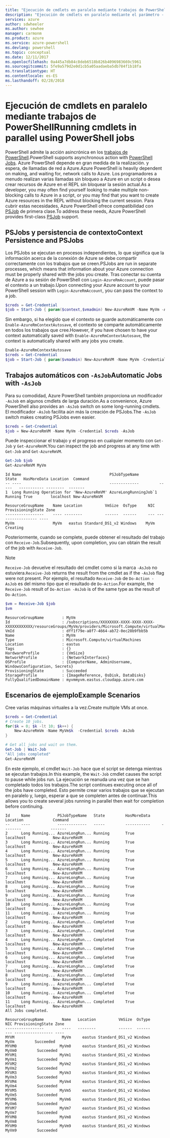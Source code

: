 ```yaml
---
title: "Ejecución de cmdlets en paralelo mediante trabajos de PowerShell"
description: "Ejecución de cmdlets en paralelo mediante el parámetro - AsJob."
services: azure
author: sdwheeler
ms.author: sewhee
manager: carmonm
ms.product: azure
ms.service: azure-powershell
ms.devlang: powershell
ms.topic: conceptual
ms.date: 12/11/2017
ms.openlocfilehash: 0a445a7db84c8deb6518b826b4096983669c5961
ms.sourcegitcommit: 5fe9a579d2e0d1cb5a05aadaeba5db784f1b18fa
ms.translationtype: HT
ms.contentlocale: es-ES
ms.lasthandoff: 02/28/2018
---
```

# <a name="running-cmdlets-in-parallel-using-powershell-jobs"></a><span data-ttu-id="ba16c-103">Ejecución de cmdlets en paralelo mediante trabajos de PowerShell</span><span class="sxs-lookup"><span data-stu-id="ba16c-103">Running cmdlets in parallel using PowerShell jobs</span></span>

<span data-ttu-id="ba16c-104">PowerShell admite la acción asincrónica en los [trabajos de PowerShell](/powershell/module/microsoft.powershell.core/about/about_jobs).</span><span class="sxs-lookup"><span data-stu-id="ba16c-104">PowerShell supports asynchronous action with [PowerShell Jobs](/powershell/module/microsoft.powershell.core/about/about_jobs).</span></span>
<span data-ttu-id="ba16c-105">Azure PowerShell depende en gran medida de la realización. y espera, de llamadas de red a Azure.</span><span class="sxs-lookup"><span data-stu-id="ba16c-105">Azure PowerShell is heavily dependent on making, and waiting for, network calls to Azure.</span></span> <span data-ttu-id="ba16c-106">Los programadores a menudo realizan varias llamadas sin bloqueo a Azure en un script o desea crear recursos de Azure en el REPL sin bloquear la sesión actual.</span><span class="sxs-lookup"><span data-stu-id="ba16c-106">As a developer, you may often find yourself looking to make multiple non-blocking calls to Azure in a script, or you may find that you want to create Azure resources in the REPL without blocking the current session.</span></span> <span data-ttu-id="ba16c-107">Para cubrir estas necesidades, Azure PowerShell ofrece compatibilidad con [PSJob](/powershell/module/microsoft.powershell.core/about/about_jobs) de primera clase.</span><span class="sxs-lookup"><span data-stu-id="ba16c-107">To address these needs, Azure PowerShell provides first-class [PSJob](/powershell/module/microsoft.powershell.core/about/about_jobs) support.</span></span>

## <a name="context-persistence-and-psjobs"></a><span data-ttu-id="ba16c-108">PSJobs y persistencia de contexto</span><span class="sxs-lookup"><span data-stu-id="ba16c-108">Context Persistence and PSJobs</span></span>

<span data-ttu-id="ba16c-109">Los PSJobs se ejecutan en procesos independientes, lo que significa que la información acerca de la conexión de Azure se debe compartir correctamente con los trabajos que se creen.</span><span class="sxs-lookup"><span data-stu-id="ba16c-109">PSJobs are run in separate processes, which means that information about your Azure connection must be properly shared with the jobs you create.</span></span> <span data-ttu-id="ba16c-110">Tras conectar su cuenta de Azure a su sesión de PowerShell con `Login-AzureRmAccount`, puede pasar el contexto a un trabajo.</span><span class="sxs-lookup"><span data-stu-id="ba16c-110">Upon connecting your Azure account to your PowerShell session with `Login-AzureRmAccount`, you can pass the context to a job.</span></span>

```powershell
$creds = Get-Credential
$job = Start-Job { param($context,$vmadmin) New-AzureRmVM -Name MyVm -AzureRmContext $context -Credential $vmadmin} -Arguments (Get-AzureRmContext),$creds
```

<span data-ttu-id="ba16c-111">Sin embargo, si ha elegido que el contexto se guarde automáticamente con `Enable-AzureRmContextAutosave`, el contexto se comparte automáticamente en todos los trabajos que cree.</span><span class="sxs-lookup"><span data-stu-id="ba16c-111">However, if you have chosen to have your context automatically saved with `Enable-AzureRmContextAutosave`, the context is automatically shared with any jobs you create.</span></span>

```powershell
Enable-AzureRmContextAutosave
$creds = Get-Credential
$job = Start-Job { param($vmadmin) New-AzureRmVM -Name MyVm -Credential $vmadmin} -Arguments $creds
```

## <a name="automatic-jobs-with--asjob"></a><span data-ttu-id="ba16c-112">Trabajos automáticos con `-AsJob`</span><span class="sxs-lookup"><span data-stu-id="ba16c-112">Automatic Jobs with `-AsJob`</span></span>

<span data-ttu-id="ba16c-113">Para su comodidad, Azure PowerShell también proporciona un modificador `-AsJob` en algunos cmdlets de larga duración.</span><span class="sxs-lookup"><span data-stu-id="ba16c-113">As a convenience, Azure PowerShell also provides an `-AsJob` switch on some long-running cmdlets.</span></span>
<span data-ttu-id="ba16c-114">El modificador `-AsJob` facilita aún más la creación de PSJobs.</span><span class="sxs-lookup"><span data-stu-id="ba16c-114">The `-AsJob` switch makes creating PSJobs even easier.</span></span>

```powershell
$creds = Get-Credential
$job = New-AzureRmVM -Name MyVm -Credential $creds -AsJob
```

<span data-ttu-id="ba16c-115">Puede inspeccionar el trabajo y el progreso en cualquier momento con `Get-Job` y `Get-AzureRmVM`.</span><span class="sxs-lookup"><span data-stu-id="ba16c-115">You can inspect the job and progress at any time with `Get-Job` and `Get-AzureRmVM`.</span></span>

```powershell
Get-Job $job
Get-AzureRmVM MyVm
```

```Output
Id Name                                       PSJobTypeName         State   HasMoreData Location  Command
-- ----                                       -------------         -----   ----------- --------  -------
1  Long Running Operation for 'New-AzureRmVM' AzureLongRunningJob`1 Running True        localhost New-AzureRmVM

ResourceGroupName    Name Location          VmSize  OsType     NIC ProvisioningState Zone
-----------------    ---- --------          ------  ------     --- ----------------- ----
MyVm                 MyVm   eastus Standard_DS1_v2 Windows    MyVm          Creating
```

<span data-ttu-id="ba16c-116">Posteriormente, cuando se complete, puede obtener el resultado del trabajo con `Receive-Job`.</span><span class="sxs-lookup"><span data-stu-id="ba16c-116">Subsequently, upon completion, you can obtain the result of the job with `Receive-Job`.</span></span>

> [!NOTE]
> <span data-ttu-id="ba16c-117">`Receive-Job` devuelve el resultado del cmdlet como si la marca `-AsJob` no estuviera.</span><span class="sxs-lookup"><span data-stu-id="ba16c-117">`Receive-Job` returns the result from the cmdlet as if the `-AsJob` flag were not present.</span></span>
> <span data-ttu-id="ba16c-118">Por ejemplo, el resultado `Receive-Job` de `Do-Action -AsJob` es del mismo tipo que el resultado de `Do-Action`.</span><span class="sxs-lookup"><span data-stu-id="ba16c-118">For example, the `Receive-Job` result of `Do-Action -AsJob` is of the same type as the result of `Do-Action`.</span></span>

```powershell
$vm = Receive-Job $job
$vm
```

```Output
ResourceGroupName        : MyVm
Id                       : /subscriptions/XXXXXXXX-XXXX-XXXX-XXXX-XXXXXXXXXXXX/resourceGroups/MyVm/providers/Microsoft.Compute/virtualMachines/MyVm
VmId                     : dff1f79e-a8f7-4664-ab72-0ec28b9fbb5b
Name                     : MyVm
Type                     : Microsoft.Compute/virtualMachines
Location                 : eastus
Tags                     : {}
HardwareProfile          : {VmSize}
NetworkProfile           : {NetworkInterfaces}
OSProfile                : {ComputerName, AdminUsername, WindowsConfiguration, Secrets}
ProvisioningState        : Succeeded
StorageProfile           : {ImageReference, OsDisk, DataDisks}
FullyQualifiedDomainName : myvmmyvm.eastus.cloudapp.azure.com
```

## <a name="example-scenarios"></a><span data-ttu-id="ba16c-119">Escenarios de ejemplo</span><span class="sxs-lookup"><span data-stu-id="ba16c-119">Example Scenarios</span></span>

<span data-ttu-id="ba16c-120">Cree varias máquinas virtuales a la vez.</span><span class="sxs-lookup"><span data-stu-id="ba16c-120">Create multiple VMs at once.</span></span>

```powershell
$creds = Get-Credential
# Create 10 jobs.
for($k = 0; $k -lt 10; $k++) {
    New-AzureRmVm -Name MyVm$k  -Credential $creds -AsJob
}

# Get all jobs and wait on them.
Get-Job | Wait-Job
"All jobs completed"
Get-AzureRmVM
```

<span data-ttu-id="ba16c-121">En este ejemplo, el cmdlet `Wait-Job` hace que el script se detenga mientras se ejecutan trabajos.</span><span class="sxs-lookup"><span data-stu-id="ba16c-121">In this example, the `Wait-Job` cmdlet causes the script to pause while jobs run.</span></span> <span data-ttu-id="ba16c-122">La ejecución se reanuda una vez que se han completado todos los trabajos.</span><span class="sxs-lookup"><span data-stu-id="ba16c-122">The script continues executing once all of the jobs have completed.</span></span> <span data-ttu-id="ba16c-123">Esto permite crear varios trabajos que se ejecutan en paralelo y, luego, esperar a que se completen antes de continuar.</span><span class="sxs-lookup"><span data-stu-id="ba16c-123">This allows you to create several jobs running in parallel then wait for completion before continuing.</span></span>

```Output
Id     Name            PSJobTypeName   State         HasMoreData     Location             Command
--     ----            -------------   -----         -----------     --------             -------
2      Long Running... AzureLongRun... Running       True            localhost            New-AzureRmVM
3      Long Running... AzureLongRun... Running       True            localhost            New-AzureRmVM
4      Long Running... AzureLongRun... Running       True            localhost            New-AzureRmVM
5      Long Running... AzureLongRun... Running       True            localhost            New-AzureRmVM
6      Long Running... AzureLongRun... Running       True            localhost            New-AzureRmVM
7      Long Running... AzureLongRun... Running       True            localhost            New-AzureRmVM
8      Long Running... AzureLongRun... Running       True            localhost            New-AzureRmVM
9      Long Running... AzureLongRun... Running       True            localhost            New-AzureRmVM
10     Long Running... AzureLongRun... Running       True            localhost            New-AzureRmVM
11     Long Running... AzureLongRun... Running       True            localhost            New-AzureRmVM
2      Long Running... AzureLongRun... Completed     True            localhost            New-AzureRmVM
3      Long Running... AzureLongRun... Completed     True            localhost            New-AzureRmVM
4      Long Running... AzureLongRun... Completed     True            localhost            New-AzureRmVM
5      Long Running... AzureLongRun... Completed     True            localhost            New-AzureRmVM
6      Long Running... AzureLongRun... Completed     True            localhost            New-AzureRmVM
7      Long Running... AzureLongRun... Completed     True            localhost            New-AzureRmVM
8      Long Running... AzureLongRun... Completed     True            localhost            New-AzureRmVM
9      Long Running... AzureLongRun... Completed     True            localhost            New-AzureRmVM
10     Long Running... AzureLongRun... Completed     True            localhost            New-AzureRmVM
11     Long Running... AzureLongRun... Completed     True            localhost            New-AzureRmVM
All Jobs completed.

ResourceGroupName        Name   Location          VmSize  OsType           NIC ProvisioningState Zone
-----------------        ----   --------          ------  ------           --- ----------------- ----
MYVM                     MyVm     eastus Standard_DS1_v2 Windows          MyVm         Succeeded
MYVM0                   MyVm0     eastus Standard_DS1_v2 Windows         MyVm0         Succeeded
MYVM1                   MyVm1     eastus Standard_DS1_v2 Windows         MyVm1         Succeeded
MYVM2                   MyVm2     eastus Standard_DS1_v2 Windows         MyVm2         Succeeded
MYVM3                   MyVm3     eastus Standard_DS1_v2 Windows         MyVm3         Succeeded
MYVM4                   MyVm4     eastus Standard_DS1_v2 Windows         MyVm4         Succeeded
MYVM5                   MyVm5     eastus Standard_DS1_v2 Windows         MyVm5         Succeeded
MYVM6                   MyVm6     eastus Standard_DS1_v2 Windows         MyVm6         Succeeded
MYVM7                   MyVm7     eastus Standard_DS1_v2 Windows         MyVm7         Succeeded
MYVM8                   MyVm8     eastus Standard_DS1_v2 Windows         MyVm8         Succeeded
MYVM9                   MyVm9     eastus Standard_DS1_v2 Windows         MyVm9         Succeeded
```

